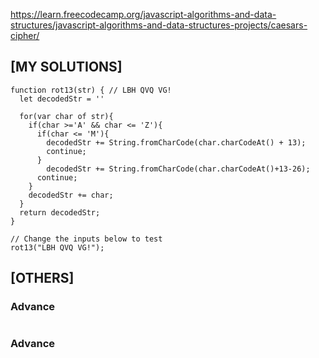 https://learn.freecodecamp.org/javascript-algorithms-and-data-structures/javascript-algorithms-and-data-structures-projects/caesars-cipher/

## [MY SOLUTIONS]

```JS
function rot13(str) { // LBH QVQ VG!
  let decodedStr = ''
  
  for(var char of str){
    if(char >='A' && char <= 'Z'){
      if(char <= 'M'){
        decodedStr += String.fromCharCode(char.charCodeAt() + 13);
        continue;
      }
        decodedStr += String.fromCharCode(char.charCodeAt()+13-26);
      continue;
    }
    decodedStr += char;
  }
  return decodedStr;
}

// Change the inputs below to test
rot13("LBH QVQ VG!");
```

## [OTHERS]

### Advance

```js

```


### Advance

```js

```
